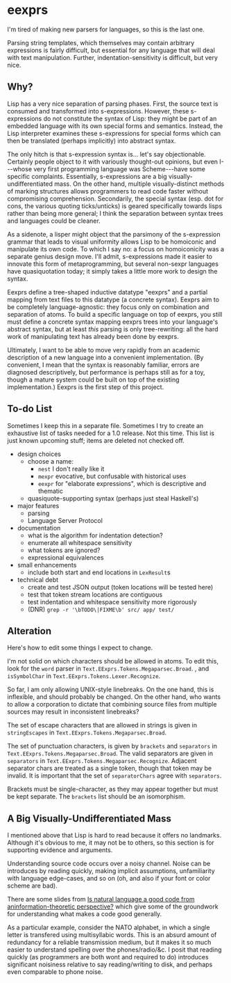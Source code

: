 # eexprs

I'm tired of making new parsers for languages, so this is the last one.

Parsing string templates, which themselves may contain arbitrary expressions is fairly difficult, but essential for any language that will deal with text manipulation.
Further, indentation-sensitivity is difficult, but very nice.

## Why?

Lisp has a very nice separation of parsing phases.
First, the source text is consumed and transformed into s-expressions.
However, these s-expressions do not constitute the syntax of Lisp:
  they might be part of an embedded language with its own special forms and semantics.
Instead, the Lisp interpreter examines these s-expressions for special forms which can then be translated (perhaps implicitly) into abstract syntax.

The only hitch is that s-expression syntax is... let's say objectionable.
Certainly people object to it with variously thought-out opinions, but even I---whose very first programming language was Scheme---have some specific complaints.
Essentially, s-expressions are a big visually-undifferentiated mass.
On the other hand, multiple visually-distinct methods of marking structures allows programmers to read code faster without compromising comprehension.
Secondarily, the special syntax (esp. dot for cons, the various quoting ticks/unticks) is geared specifically towards lisps rather than being more general; I think the separation between syntax trees and languages could be cleaner.

As a sidenote, a lisper might object that the parsimony of the s-expression grammar that leads to visual uniformity allows Lisp to be homoiconic and manipulate its own code.
To which I say no: a focus on homoiconicity was a separate genius design move.
I'll admit, s-expressions made it easier to innovate this form of metaprogramming, but several non-sexpr languages have quasiquotation today; it simply takes a little more work to design the syntax.

Eexprs define a tree-shaped inductive datatype "eexprs" and a partial mapping from text files to this datatype (a concrete syntax).
Eexprs aim to be completely language-agnostic: they focus only on combination and separation of atoms.
To build a specific language on top of eexprs, you still must define a concrete syntax mapping eexprs trees into your language's abstract syntax, but at least _this_ parsing is only tree-rewriting: all the hard work of manipulating text has already been done by eexprs.

Ultimately, I want to be able to move very rapidly from an academic description of a new language into a convenient implementation.
(By convenient, I mean that the syntax is reasonably familiar, errors are diagnosed descriptively, but performance is perhaps still as for a toy, though a mature system could be built on top of the existing implementation.)
Eexprs is the first step of this project.


## To-do List

Sometimes I keep this in a separate file.
Sometimes I try to create an exhaustive list of tasks needed for a 1.0 release.
Not this time.
This list is just known upcoming stuff; items are deleted not checked off.

  * design choices
    * choose a name:
      * `nest` I don't really like it
      * `mexpr` evocative, but confusable with historical uses
      * `eexpr` for "elaborate expressions", which is descriptive and thematic
    * quasiquote-supporting syntax (perhaps just steal Haskell's)
  * major features
    * parsing
    * Language Server Protocol
  * documentation
    * what is the algorithm for indentation detection?
    * enumerate all whitespace sensitivity
    * what tokens are ignored?
    * expressional equivalences
  * small enhancements
    * include both start and end locations in `LexResult`s
  * technical debt
    * create and test JSON output (token locations will be tested here)
    * test that token stream locations are contiguous
    * test indentation and whitespace sensitivity more rigorously
    * (DNR) `grep -r '\bTODO\|FIXME\b' src/ app/ test/`

## Alteration

Here's how to edit some things I expect to change.

I'm not solid on which characters should be allowed in atoms.
To edit this, look for the `word` parser in `Text.EExprs.Tokens.Megaparsec.Broad`.
, and `isSymbolChar` in `Text.EExprs.Tokens.Lexer.Recognize`.

So far, I am only allowing UNIX-style linebreaks.
On the one hand, this is inflexible, and should probably be changed.
On the other hand, who wants to allow a corporation to dictate that
    combining source files from multiple sources may result in inconsistent linebreaks?

The set of escape characters that are allowed in strings is given in `stringEscapes` in `Text.EExprs.Tokens.Megaparsec.Broad`.

The set of punctuation characters, is given by `brackets` and `separators` in `Text.EExprs.Tokens.Megaparsec.Broad`.
The valid separators are given in `separators` in `Text.EExprs.Tokens.Megaparsec.Recognize`.
Adjacent separator chars are treated as a single token, though that token may be invalid.
It is important that the set of `separatorChars` agree with `separators`.

Brackets must be single-character, as they may appear together but must be kept separate.
The `brackets` list should be an isomorphism.

## A Big Visually-Undifferentiated Mass

I mentioned above that Lisp is hard to read because it offers no landmarks.
Although it's obvious to me, it may not be to others, so this section is for supporting evidence and arguments.

Understanding source code occurs over a noisy channel.
Noise can be introduces by reading quickly, making implicit assumptions, unfamiliarity with language edge-cases, and so on (oh, and also if your font or color scheme are bad).

There are some slides from [Is natural language a good code from aninformation-theoretic perspective?](http://www.coli.uni-saarland.de/~vera/goodcode.pdf) which give some of the groundwork for understanding what makes a code good generally.

As a particular example, consider the NATO alphabet, in which a single letter is transfered using multisyllabic words.
This is an absurd amount of redundancy for a reliable transmission medium, but it makes it so much easier to understand spelling over the phones/radio/&c.
I posit that reading quickly (as programmers are both wont and required to do) introduces significant noisiness relative to say reading/writing to disk, and perhaps even comparable to phone noise.
